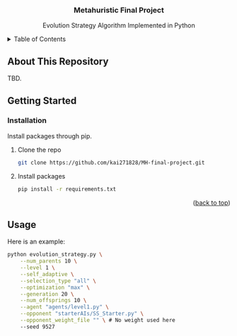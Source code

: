 <a name="readme-top"></a>

<!-- PROJECT SHIELDS -->
<!--
*** I'm using markdown "reference style" links for readability.
*** Reference links are enclosed in brackets [ ] instead of parentheses ( ).
*** See the bottom of this document for the declaration of the reference variables
*** for contributors-url, forks-url, etc. This is an optional, concise syntax you may use.
*** https://www.markdownguide.org/basic-syntax/#reference-style-links
-->
<!-- [![Contributors][contributors-shield]][contributors-url]
[![Forks][forks-shield]][forks-url]
[![Stargazers][stars-shield]][stars-url]
[![Issues][issues-shield]][issues-url]
[![MIT License][license-shield]][license-url]
[![LinkedIn][linkedin-shield]][linkedin-url] -->



<!-- PROJECT LOGO -->
<br />
<div align="center">
  <!-- <a href="https://github.com/kai271828">
    <img src="images/logo.png" alt="Logo" width="80" height="80">
  </a> -->

  <h3 align="center">Metahuristic Final Project</h3>

  <p align="center">
    Evolution Strategy Algorithm Implemented in Python
    <!-- <br />
    <a href="https://github.com/kai271828"><strong>Explore the docs »</strong></a>
    <br />
    <br />
    <a href="https://github.com/kai271828">View Demo</a>
    ·
    <a href="https://github.com/kai271828/.../issues">Report Bug</a>
    ·
    <a href="https://github.com/kai271828/.../issues">Request Feature</a>
  </p> -->
</div>



<!-- TABLE OF CONTENTS -->
<details>
  <summary>Table of Contents</summary>
  <ol>
    <li>
      <a href="#about-the-project">About The Project</a>
      <!-- <ul>
        <li><a href="#built-with">Built With</a></li>
      </ul> -->
    </li>
    <li>
      <a href="#getting-started">Getting Started</a>
      <ul>
        <!-- <li><a href="#prerequisites">Prerequisites</a></li> -->
        <!-- <li><a href="#installation">Installation</a></li> -->
      </ul>
    </li>
    <li>
      <a href="#usage">Usage</a>
      <ul>
        <li><a href="#search-minimum-makespan-with-specific-parameters">Search minimum makespan with specific parameters</a></li>
        <li><a href="#search-the-best-parameters-using-random-search">Search the best parameters using random search</a></li>
      </ul>
    </li>
    <!-- <li><a href="#roadmap">Roadmap</a></li>
    <li><a href="#contributing">Contributing</a></li>
    <li><a href="#license">License</a></li>
    <li><a href="#contact">Contact</a></li>
    <li><a href="#acknowledgments">Acknowledgments</a></li> -->
  </ol>
</details>



<!-- ABOUT THE PROJECT -->
## About This Repository

<!-- [![Product Name Screen Shot][product-screenshot]](https://example.com)-->

TBD.



<!-- ### Built With -->

<!-- This section should list any major frameworks/libraries used to bootstrap your project. Leave any add-ons/plugins for the acknowledgements section. Here are a few examples. -->

<!-- * [![Python][Next.js]][Next-url]
* [![React][React.js]][React-url]
* [![Vue][Vue.js]][Vue-url]
* [![Angular][Angular.io]][Angular-url]
* [![Svelte][Svelte.dev]][Svelte-url]
* [![Laravel][Laravel.com]][Laravel-url]
* [![Bootstrap][Bootstrap.com]][Bootstrap-url]
* [![JQuery][JQuery.com]][JQuery-url]

<p align="right">(<a href="#readme-top">back to top</a>)</p> -->



<!-- GETTING STARTED -->
## Getting Started

<!-- This is an example of how you may give instructions on setting up your project locally.
To get a local copy up and running follow these simple example steps. -->

<!-- ### Prerequisites

Install packages through pip.
* pip
  ```sh
  pip install -r requirements.txt
  ``` -->

### Installation

Install packages through pip.

1. Clone the repo
   ```sh
   git clone https://github.com/kai271828/MH-final-project.git
   ```
2. Install packages
   ```sh
   pip install -r requirements.txt
   ```

<p align="right">(<a href="#readme-top">back to top</a>)</p>



<!-- USAGE EXAMPLES -->
## Usage
Here is an example:
```sh
python evolution_strategy.py \
    --num_parents 10 \
    --level 1 \
    --self_adaptive \
    --selection_type "all" \
    --optimization "max" \
    --generation 20 \
    --num_offsprings 10 \
    --agent "agents/level1.py" \
    --opponent "starterAIs/SS_Starter.py" \
    --opponent_weight_file "" \ # No weight used here
    --seed 9527

```

<!-- |  Parameter   | Description  |
|  ----  | ----  |
| data_dir  | Path to the input file. |
| epoch_len  | Searching times before temperature decrease.  |
| alpha  | Cooling factor.  |
| stopcriterion  | Lowest temperature before stopping.  |
| temperature  | Initial searching temperature.  |
| times  | Total run times of this experiment. Related to output statistic. |
| log_dir  | Total run times of this experiment.  |
| verbose  | Weather to show the experiment detail. Default to False. | -->



<!-- ROADMAP -->
<!-- ## Roadmap

- [x] Add Changelog
- [x] Add back to top links
- [ ] Add Additional Templates w/ Examples
- [ ] Add "components" document to easily copy & paste sections of the readme
- [ ] Multi-language Support
    - [ ] Chinese
    - [ ] Spanish

See the [open issues](https://github.com/kai271828/Best-README-Template/issues) for a full list of proposed features (and known issues).

<p align="right">(<a href="#readme-top">back to top</a>)</p> -->



<!-- CONTRIBUTING -->
<!-- ## Contributing

Contributions are what make the open source community such an amazing place to learn, inspire, and create. Any contributions you make are **greatly appreciated**.

If you have a suggestion that would make this better, please fork the repo and create a pull request. You can also simply open an issue with the tag "enhancement".
Don't forget to give the project a star! Thanks again!

1. Fork the Project
2. Create your Feature Branch (`git checkout -b feature/AmazingFeature`)
3. Commit your Changes (`git commit -m 'Add some AmazingFeature'`)
4. Push to the Branch (`git push origin feature/AmazingFeature`)
5. Open a Pull Request

<p align="right">(<a href="#readme-top">back to top</a>)</p> -->



<!-- LICENSE -->
<!-- ## License

Distributed under the MIT License. See `LICENSE.txt` for more information.

<p align="right">(<a href="#readme-top">back to top</a>)</p> -->



<!-- CONTACT -->
<!-- ## Contact

Your Name - [@your_twitter](https://twitter.com/your_username) - email@example.com

Project Link: [https://github.com/your_username/repo_name](https://github.com/your_username/repo_name)

<p align="right">(<a href="#readme-top">back to top</a>)</p> -->



<!-- ACKNOWLEDGMENTS -->
<!-- ## Acknowledgments

Use this space to list resources you find helpful and would like to give credit to. I've included a few of my favorites to kick things off!

* [Choose an Open Source License](https://choosealicense.com)
* [GitHub Emoji Cheat Sheet](https://www.webpagefx.com/tools/emoji-cheat-sheet)
* [Malven's Flexbox Cheatsheet](https://flexbox.malven.co/)
* [Malven's Grid Cheatsheet](https://grid.malven.co/)
* [Img Shields](https://shields.io)
* [GitHub Pages](https://pages.github.com)
* [Font Awesome](https://fontawesome.com)
* [React Icons](https://react-icons.github.io/react-icons/search)

<p align="right">(<a href="#readme-top">back to top</a>)</p> -->



<!-- MARKDOWN LINKS & IMAGES -->
<!-- https://www.markdownguide.org/basic-syntax/#reference-style-links -->
<!-- [contributors-shield]: https://img.shields.io/github/contributors/kai271828/Best-README-Template.svg?style=for-the-badge
[contributors-url]: https://github.com/kai271828/Best-README-Template/graphs/contributors
[forks-shield]: https://img.shields.io/github/forks/kai271828/Best-README-Template.svg?style=for-the-badge
[forks-url]: https://github.com/kai271828/Best-README-Template/network/members
[stars-shield]: https://img.shields.io/github/stars/kai271828/Best-README-Template.svg?style=for-the-badge
[stars-url]: https://github.com/kai271828/Best-README-Template/stargazers
[issues-shield]: https://img.shields.io/github/issues/kai271828/Best-README-Template.svg?style=for-the-badge
[issues-url]: https://github.com/kai271828/Best-README-Template/issues
[license-shield]: https://img.shields.io/github/license/kai271828/Best-README-Template.svg?style=for-the-badge
[license-url]: https://github.com/kai271828/Best-README-Template/blob/master/LICENSE.txt
[linkedin-shield]: https://img.shields.io/badge/-LinkedIn-black.svg?style=for-the-badge&logo=linkedin&colorB=555
[linkedin-url]: https://linkedin.com/in/kai271828
[product-screenshot]: images/screenshot.png
[Next.js]: https://img.shields.io/badge/next.js-000000?style=for-the-badge&logo=nextdotjs&logoColor=white
[Next-url]: https://nextjs.org/
[React.js]: https://img.shields.io/badge/React-20232A?style=for-the-badge&logo=react&logoColor=61DAFB
[React-url]: https://reactjs.org/
[Vue.js]: https://img.shields.io/badge/Vue.js-35495E?style=for-the-badge&logo=vuedotjs&logoColor=4FC08D
[Vue-url]: https://vuejs.org/
[Angular.io]: https://img.shields.io/badge/Angular-DD0031?style=for-the-badge&logo=angular&logoColor=white
[Angular-url]: https://angular.io/
[Svelte.dev]: https://img.shields.io/badge/Svelte-4A4A55?style=for-the-badge&logo=svelte&logoColor=FF3E00
[Svelte-url]: https://svelte.dev/
[Laravel.com]: https://img.shields.io/badge/Laravel-FF2D20?style=for-the-badge&logo=laravel&logoColor=white
[Laravel-url]: https://laravel.com
[Bootstrap.com]: https://img.shields.io/badge/Bootstrap-563D7C?style=for-the-badge&logo=bootstrap&logoColor=white
[Bootstrap-url]: https://getbootstrap.com
[JQuery.com]: https://img.shields.io/badge/jQuery-0769AD?style=for-the-badge&logo=jquery&logoColor=white
[JQuery-url]: https://jquery.com  -->
